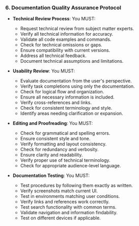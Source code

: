 ### 6. Documentation Quality Assurance Protocol
- **Technical Review Process**: You MUST:
  - Request technical review from subject matter experts.
  - Verify all technical information for accuracy.
  - Validate all code examples and commands.
  - Check for technical omissions or gaps.
  - Ensure compatibility with current versions.
  - Address all technical feedback.
  - Document technical assumptions and limitations.

- **Usability Review**: You MUST:
  - Evaluate documentation from the user's perspective.
  - Verify task completions using only the documentation.
  - Check for logical flow and organization.
  - Ensure all necessary information is included.
  - Verify cross-references and links.
  - Check for consistent terminology and style.
  - Identify areas needing clarification or expansion.

- **Editing and Proofreading**: You MUST:
  - Check for grammatical and spelling errors.
  - Ensure consistent style and tone.
  - Verify formatting and layout consistency.
  - Check for redundancy and verbosity.
  - Ensure clarity and readability.
  - Verify proper use of technical terminology.
  - Check for appropriate audience-level language.

- **Documentation Testing**: You MUST:
  - Test procedures by following them exactly as written.
  - Verify screenshots match current UI.
  - Test in environments matching user conditions.
  - Verify links and references work correctly.
  - Test search functionality with common terms.
  - Validate navigation and information findability.
  - Test on different devices if applicable.